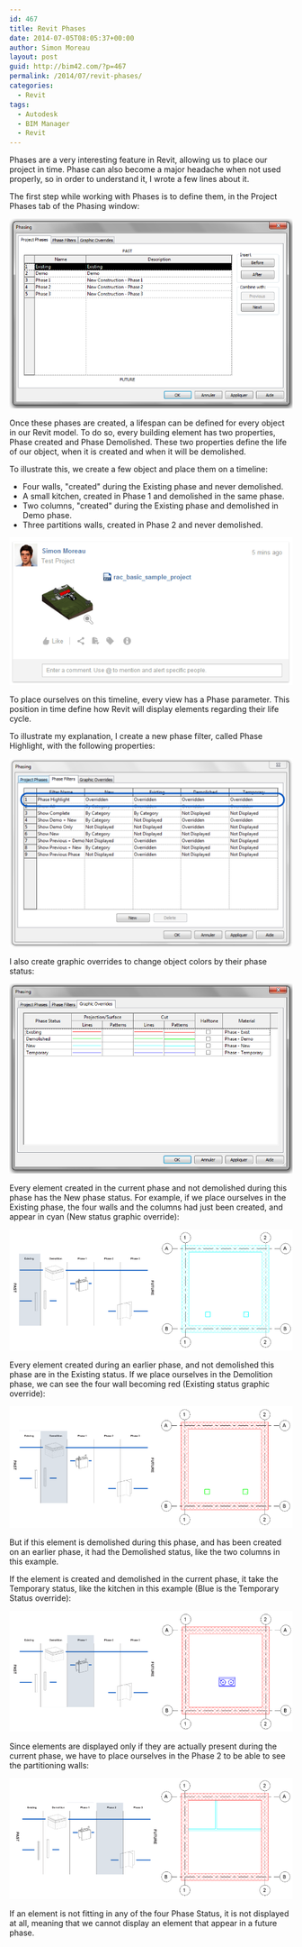 ```yaml
---
id: 467
title: Revit Phases
date: 2014-07-05T08:05:37+00:00
author: Simon Moreau
layout: post
guid: http://bim42.com/?p=467
permalink: /2014/07/revit-phases/
categories:
  - Revit
tags:
  - Autodesk
  - BIM Manager
  - Revit
---
```

Phases are a very interesting feature in Revit, allowing us to place our project in time. Phase can also become a major headache when not used properly, so in order to understand it, I wrote a few lines about it.

The first step while working with Phases is to define them, in the Project Phases tab of the Phasing window:

![PhasingWindows](/assets/2014/07/PhasingWindows.png)

Once these phases are created, a lifespan can be defined for every object in our Revit model. To do so, every building element has two properties, Phase created and Phase Demolished. These two properties define the life of our object, when it is created and when it will be demolished.

To illustrate this, we create a few object and place them on a timeline:

* Four walls, "created" during the Existing phase and never demolished.
* A small kitchen, created in Phase 1 and demolished in the same phase.
* Two columns, "created" during the Existing phase and demolished in Demo phase.
* Three partitions walls, created in Phase 2 and never demolished.

![Timeline](/assets/2014/07/Timeline.png)

To place ourselves on this timeline, every view has a Phase parameter. This position in time define how Revit will display elements regarding their life cycle.

To illustrate my explanation, I create a new phase filter, called Phase Highlight, with the following properties:

![PhaseFilter](/assets/2014/07/PhaseFilter.png)

I also create graphic overrides to change object colors by their phase status:

![Overides](/assets/2014/07/Overides.png)

Every element created in the current phase and not demolished during this phase has the New phase status. For example, if we place ourselves in the Existing phase, the four walls and the columns had just been created, and appear in cyan (New status graphic override):

![Example1_complete](/assets/2014/07/Example1_complete.png)

Every element created during an earlier phase, and not demolished this phase are in the Existing status. If we place ourselves in the Demolition phase, we can see the four wall becoming red (Existing status graphic override):

![Example2_complete](/assets/2014/07/Example2_complete.png)

But if this element is demolished during this phase, and has been created on an earlier phase, it had the Demolished status, like the two columns in this example.

If the element is created and demolished in the current phase, it take the Temporary status, like the kitchen in this example (Blue is the Temporary Status override):

![Example3_complete](/assets/2014/07/Example3_complete.png)

Since elements are displayed only if they are actually present during the current phase, we have to place ourselves in the Phase 2 to be able to see the partitioning walls:

![Example4_complete](/assets/2014/07/Example4_complete.png)

If an element is not fitting in any of the four Phase Status, it is not displayed at all, meaning that we cannot display an element that appear in a future phase.